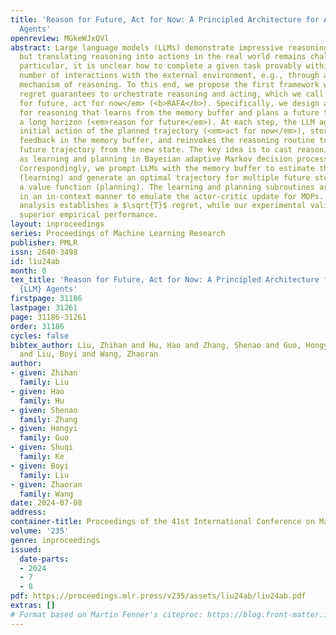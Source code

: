 ```yaml
---
title: 'Reason for Future, Act for Now: A Principled Architecture for Autonomous LLM
  Agents'
openreview: MGkeWJxQVl
abstract: Large language models (LLMs) demonstrate impressive reasoning abilities,
  but translating reasoning into actions in the real world remains challenging. In
  particular, it is unclear how to complete a given task provably within a minimum
  number of interactions with the external environment, e.g., through an internal
  mechanism of reasoning. To this end, we propose the first framework with provable
  regret guarantees to orchestrate reasoning and acting, which we call <em>reason
  for future, act for now</em> (<b>RAFA</b>). Specifically, we design a prompt template
  for reasoning that learns from the memory buffer and plans a future trajectory over
  a long horizon (<em>reason for future</em>). At each step, the LLM agent takes the
  initial action of the planned trajectory (<em>act for now</em>), stores the collected
  feedback in the memory buffer, and reinvokes the reasoning routine to replan the
  future trajectory from the new state. The key idea is to cast reasoning in LLMs
  as learning and planning in Bayesian adaptive Markov decision processes (MDPs).
  Correspondingly, we prompt LLMs with the memory buffer to estimate the unknown environment
  (learning) and generate an optimal trajectory for multiple future steps that maximize
  a value function (planning). The learning and planning subroutines are performed
  in an in-context manner to emulate the actor-critic update for MDPs. Our theoretical
  analysis establishes a $\sqrt{T}$ regret, while our experimental validation demonstrates
  superior empirical performance.
layout: inproceedings
series: Proceedings of Machine Learning Research
publisher: PMLR
issn: 2640-3498
id: liu24ab
month: 0
tex_title: 'Reason for Future, Act for Now: A Principled Architecture for Autonomous
  {LLM} Agents'
firstpage: 31186
lastpage: 31261
page: 31186-31261
order: 31186
cycles: false
bibtex_author: Liu, Zhihan and Hu, Hao and Zhang, Shenao and Guo, Hongyi and Ke, Shuqi
  and Liu, Boyi and Wang, Zhaoran
author:
- given: Zhihan
  family: Liu
- given: Hao
  family: Hu
- given: Shenao
  family: Zhang
- given: Hongyi
  family: Guo
- given: Shuqi
  family: Ke
- given: Boyi
  family: Liu
- given: Zhaoran
  family: Wang
date: 2024-07-08
address:
container-title: Proceedings of the 41st International Conference on Machine Learning
volume: '235'
genre: inproceedings
issued:
  date-parts:
  - 2024
  - 7
  - 8
pdf: https://proceedings.mlr.press/v235/assets/liu24ab/liu24ab.pdf
extras: []
# Format based on Martin Fenner's citeproc: https://blog.front-matter.io/posts/citeproc-yaml-for-bibliographies/
---
```

